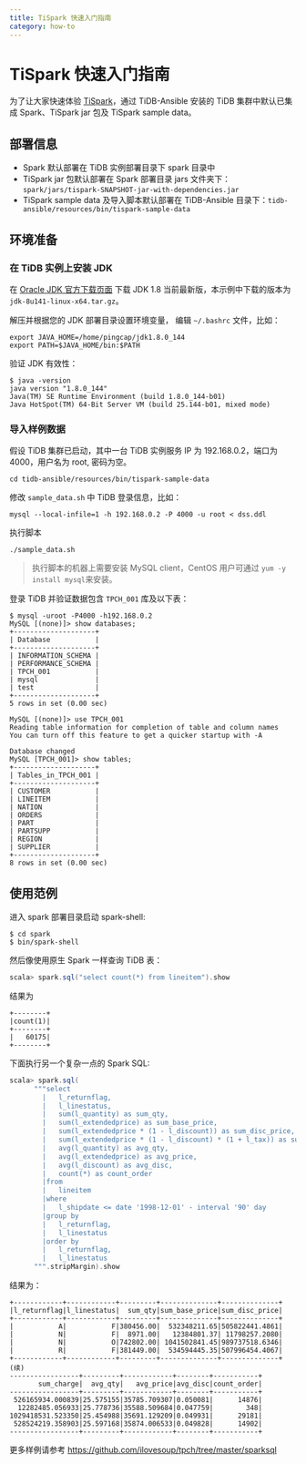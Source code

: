 ```yaml
---
title: TiSpark 快速入门指南
category: how-to
---
```


# TiSpark 快速入门指南

为了让大家快速体验 [TiSpark](/reference/tispark.md)，通过 TiDB-Ansible 安装的 TiDB 集群中默认已集成 Spark、TiSpark jar 包及 TiSpark sample data。

## 部署信息

- Spark 默认部署在 TiDB 实例部署目录下 spark 目录中
- TiSpark jar 包默认部署在 Spark 部署目录 jars 文件夹下：`spark/jars/tispark-SNAPSHOT-jar-with-dependencies.jar`
- TiSpark sample data 及导入脚本默认部署在 TiDB-Ansible 目录下：`tidb-ansible/resources/bin/tispark-sample-data`

## 环境准备

### 在 TiDB 实例上安装 JDK

在 [Oracle JDK 官方下载页面](http://www.oracle.com/technetwork/java/javase/downloads/java-archive-javase8-2177648.html) 下载 JDK 1.8 当前最新版，本示例中下载的版本为 `jdk-8u141-linux-x64.tar.gz`。

解压并根据您的 JDK 部署目录设置环境变量， 编辑 `~/.bashrc` 文件，比如：

```bashrc
export JAVA_HOME=/home/pingcap/jdk1.8.0_144
export PATH=$JAVA_HOME/bin:$PATH
```

验证 JDK 有效性：

    $ java -version
    java version "1.8.0_144"
    Java(TM) SE Runtime Environment (build 1.8.0_144-b01)
    Java HotSpot(TM) 64-Bit Server VM (build 25.144-b01, mixed mode)
    

### 导入样例数据

假设 TiDB 集群已启动，其中一台 TiDB 实例服务 IP 为 192.168.0.2，端口为 4000，用户名为 root, 密码为空。

    cd tidb-ansible/resources/bin/tispark-sample-data
    

修改 `sample_data.sh` 中 TiDB 登录信息，比如：

    mysql --local-infile=1 -h 192.168.0.2 -P 4000 -u root < dss.ddl
    

执行脚本

    ./sample_data.sh
    

> 执行脚本的机器上需要安装 MySQL client，CentOS 用户可通过 `yum -y install mysql`来安装。

登录 TiDB 并验证数据包含 `TPCH_001` 库及以下表：

    $ mysql -uroot -P4000 -h192.168.0.2
    MySQL [(none)]> show databases;
    +--------------------+
    | Database           |
    +--------------------+
    | INFORMATION_SCHEMA |
    | PERFORMANCE_SCHEMA |
    | TPCH_001           |
    | mysql              |
    | test               |
    +--------------------+
    5 rows in set (0.00 sec)
    
    MySQL [(none)]> use TPCH_001
    Reading table information for completion of table and column names
    You can turn off this feature to get a quicker startup with -A
    
    Database changed
    MySQL [TPCH_001]> show tables;
    +--------------------+
    | Tables_in_TPCH_001 |
    +--------------------+
    | CUSTOMER           |
    | LINEITEM           |
    | NATION             |
    | ORDERS             |
    | PART               |
    | PARTSUPP           |
    | REGION             |
    | SUPPLIER           |
    +--------------------+
    8 rows in set (0.00 sec)
    

## 使用范例

进入 spark 部署目录启动 spark-shell:

    $ cd spark
    $ bin/spark-shell
    

然后像使用原生 Spark 一样查询 TiDB 表：

```scala
scala> spark.sql("select count(*) from lineitem").show
```

结果为

    +--------+
    |count(1)|
    +--------+
    |   60175|
    +--------+
    

下面执行另一个复杂一点的 Spark SQL:

```scala
scala> spark.sql(
      """select
        |   l_returnflag,
        |   l_linestatus,
        |   sum(l_quantity) as sum_qty,
        |   sum(l_extendedprice) as sum_base_price,
        |   sum(l_extendedprice * (1 - l_discount)) as sum_disc_price,
        |   sum(l_extendedprice * (1 - l_discount) * (1 + l_tax)) as sum_charge,
        |   avg(l_quantity) as avg_qty,
        |   avg(l_extendedprice) as avg_price,
        |   avg(l_discount) as avg_disc,
        |   count(*) as count_order
        |from
        |   lineitem
        |where
        |   l_shipdate <= date '1998-12-01' - interval '90' day
        |group by
        |   l_returnflag,
        |   l_linestatus
        |order by
        |   l_returnflag,
        |   l_linestatus
      """.stripMargin).show
```

结果为：

    +------------+------------+---------+--------------+--------------+
    |l_returnflag|l_linestatus|  sum_qty|sum_base_price|sum_disc_price|
    +------------+------------+---------+--------------+--------------+
    |           A|           F|380456.00|  532348211.65|505822441.4861|
    |           N|           F|  8971.00|   12384801.37| 11798257.2080|
    |           N|           O|742802.00| 1041502841.45|989737518.6346|
    |           R|           F|381449.00|  534594445.35|507996454.4067|
    +------------+------------+---------+--------------+--------------+
    (续)
    -----------------+---------+------------+--------+-----------+
           sum_charge|  avg_qty|   avg_price|avg_disc|count_order|
    -----------------+---------+------------+--------+-----------+
     526165934.000839|25.575155|35785.709307|0.050081|      14876|
      12282485.056933|25.778736|35588.509684|0.047759|        348|
    1029418531.523350|25.454988|35691.129209|0.049931|      29181|
     528524219.358903|25.597168|35874.006533|0.049828|      14902|
    -----------------+---------+------------+--------+-----------+
    

更多样例请参考 <https://github.com/ilovesoup/tpch/tree/master/sparksql>